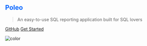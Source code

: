# <h2 style="color: #0065FF;">Poleo</h2>

> An easy-to-use SQL reporting application built for SQL lovers

[GitHub](https://github.com/shzlw/poleo)
[Get Started](#Poleo)

![color](#f6f9fc)